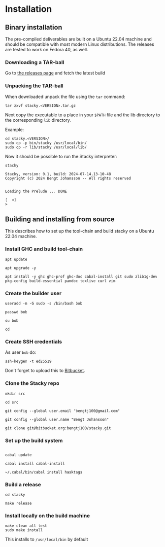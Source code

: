 # Installation

## Binary installation

The pre-compiled deliverables are built on a Ubuntu 22.04 machine and should be compatible with most modern Linux distributions. The releases are tested to work on Fedora 40, as well.

### Downloading a TAR-ball

Go to [the releases page]((https://www.dropbox.com/scl/fo/w3r8zo3och43dybheyspl/AHpmO0q0heWiFuOWt2gSwCE?rlkey=pwz1f8j1yuqd00grj88re745o&st=xx54wmnf&dl=0)) and fetch the latest build

### Unpacking the TAR-ball

When downloaded unpack the file using the `tar` command:

```
tar zxvf stacky.<VERSION>.tar.gz
```

Next copy the executable to a place in your `$PATH` file and the lib directory to the corresponding `lib` directory.

Example:

```
cd stacky.<VERSION>/
sudo cp -p bin/stacky /usr/local/bin/
sudo cp -r lib/stacky /usr/local/lib/
```

Now it should be possible to run the Stacky interpreter:

```
stacky

Stacky, version: 0.1, build: 2024-07-14.13-10-48
Copyright (c) 2024 Bengt Johansson -- All rights reserved


Loading the Prelude ... DONE

[  <]
> 
```


## Building and installing from source

This describes how to set up the tool-chain and build stacky on a Ubuntu 22.04 machine.

### Install GHC and build tool-chain

```
apt update

apt upgrade -y

apt install -y ghc ghc-prof ghc-doc cabal-install git sudo zlib1g-dev pkg-config build-essential pandoc texlive curl vim
```

### Create the builder user

```
useradd -m -G sudo -s /bin/bash bob

passwd bob

su bob

cd
```

### Create SSH credentials

As user `bob` do:

```
ssh-keygen -t ed25519
```

Don't forget to upload this to [Bitbucket](https://bitbucket.org).

### Clone the Stacky repo

```
mkdir src

cd src

git config --global user.email "bengtj100@gmail.com"

git config --global user.name "Bengt Johansson"

git clone git@bitbucket.org:bengtj100/stacky.git
```

### Set up the build system

```

cabal update

cabal install cabal-install

~/.cabal/bin/cabal install hasktags
```

### Build a release

```
cd stacky

make release
```

### Install locally on the build machine

```
make clean all test
sudo make install
```

This installs to `/usr/local/bin` by default
